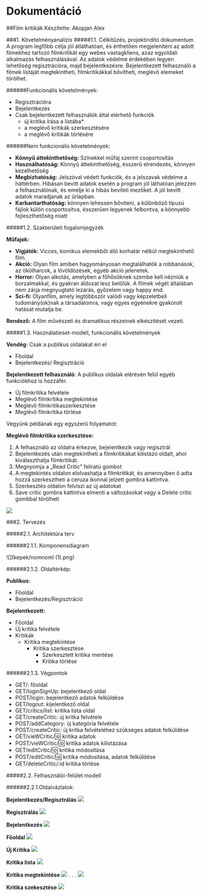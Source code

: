 # Dokumentáció
##Film kritikák
Készítette: Akopjan Alex

###1.	Követelményanalízis
#####1.1.	Célkitűzés, projektindító dokumentum
A program legfőbb célja jól átláthatóan, és érthetően megjeleníteni az adott filmekhez tartozó filmkritikát egy webes vastagkliens, azaz egyoldali alkalmazás felhasználásával. Az adatok védelme érdekében legyen lehetőség regisztrációra, majd bejelentkezésre. Bejelentkezett felhasználó a filmek listáját megtekintheti, filmkritikákkal bővítheti, meglévő elemeket törölhet. 

######Funkcionális követelmények:
* Regisztrációra
* Bejelentkezés
* Csak bejelentkezett felhasználók által elérhető funkciók
  - új kritika írása a listába*
  - a meglévő kritikák szerkesztésére
  - a meglévő kritikák törlésére

######Nem funkcionális követelmények:
*	**Könnyű áttekinthetőség:** Színekkel műfaj szerint csoportosítás
*	**Használhatóság:** Könnyű áttekinthetőség, ésszerű elrendezés, könnyen kezelhetőség
*	**Megbízhatóság:** Jelszóval védett funkciók, és a jelszavak védelme a háttérben. Hibásan bevitt adatok esetén a program jól láthatóan jelezzen a felhasználónak, és emelje ki a hibás beviteli mezőket. A jól bevitt adatok maradjanak az űrlapban.
*	**Karbantarthatóság:** könnyen lehessen bővíteni, a különböző típusú fájlok külön csoportosítva, ésszerűen legyenek felbontva, a könnyebb fejleszthetőség miatt

#####1.2.	Szakterületi fogalomjegyzék

**Műfajok:**
* **Vígjáték:** Vicces, komikus elemekből álló korhatár nélkül megtekinthető film.
* **Akció:** Olyan film amiben hagyományosan megtalálhatók a robbanások, az ökölharcok, a lövöldözések, egyéb akció jelenetek.
* **Horror:**  Olyan alkotás, amelyben a főhősöknek szembe kell nézniük a borzalmakkal, és gyakran áldozat lesz belőlük. A filmek végét általában nem zárja megnyugtató lezárás, győzelem vagy happy end.
* **Sci-fi:**  Olyanfilm, amely legtöbbször valódi vagy képzeletbeli tudomány(ok)nak a társadalomra, vagy egyes egyénekre gyakorolt hatását mutatja be.

**Rendező:** A film művészeti és dramatikus részeinek elkészítését vezeti.

#####1.3.	Használatieset-modell, funkcionális követelmények

**Vendég**: Csak a publikus oldalakat éri el

*	Főoldal
*	Bejelentkezés/ Regisztráció

**Bejelentkezett felhasználó**: A publikus oldalak elérésén felül egyéb funkciókhoz is hozzáfér.

*	Új filmkritika felvétele
*	Meglévő filmkritika megtekintése
*	Meglévő filmkritikaszerkesztése
*	Meglévő filmkritika törlése



Vegyünk példának egy egyszerű folyamatot:

**Meglévő filmkritika szerkesztése:**

1.	A felhasználó az oldalra érkezve, bejelentkezik vagy regisztrál
2.	Bejelentkezés után megtekintheti a filmkritikákat kilistázó oldalt, ahol kiválaszthatja filmkritikát.
3.	Megnyomja a „Read Critic” feliratú gombot
4.	A megtekintés oldalon elolvashatja a filmkritikát, és amennyiben ő adta hozzá szerkesztheti a ceruza ikonnal jelzett gombra kattintva.
5.	Szerkesztés oldalon felviszi az új adatokat
6.	Save critic gombra kattintva elmenti a változásokat vagy a Delete critic gombbal törölheti

![](kepek/komp.png)


###2.	Tervezés

#####2.1.	Architektúra terv

######2.1.1. Komponensdiagram

![](kepek/nomnoml (1).png)

######2.1.2. Oldaltérkép:

**Publikus:**
* Főoldal
* Bejelentkezés/Regisztráció

**Bejelentkezett:**
* Főoldal
* Új kritika felvétele
* Kritikák
  * Kritika megtekintése 
    * Kritika szerkesztése
      * Szerkesztett kritika mentése 
      * Kritika törlése

######2.1.3. Végpontok

* GET/: főoldal
* GET/loginSignUp: bejelentkező oldal
* POST/login: bejelentkező adatok felküldése
* GET/logout: kijelentkező oldal
* GET/critics/list: kritika lista oldal
* GET/createCritic: új kritka felvétele
* POST/addCategory: új kategória felvétele
* POST/createCritic: új kritka felvételéhez szükséges adatok felküldése
* GET/vieWCritic/:id: kritika adatok
* POST/vieWCritic/:id: kritika adatok kilistázása
* GET/editCritic/:id: kritika módosítása
* POST/editCritic/:id: kritika módosítása, adatok felküldése
* GET/deleteCritic/:id kritika törlése

#####2.2. Felhasználói-felület modell

######2.2.1.Oldalvázlatok:

**Bejelentkezés/Regisztrálás**
![](kepek/site1.PNG)

**Regisztrálás**
![](kepek/site2.PNG)

**Bejelentkezés**
![](kepek/site3.PNG)

**Főoldal**
![](kepek/site4.PNG)

**Új Kritika**
![](kepek/site5.PNG)

**Kritika lista**
![](kepek/site6.PNG)

**Kritika megtekintése**
![](kepek/site7.PNG)
.
.
.
![](kepek/site8.PNG)

**Kritika szekesztése**
![](kepek/site9.PNG)




